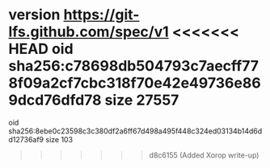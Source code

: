 version https://git-lfs.github.com/spec/v1
<<<<<<< HEAD
oid sha256:c78698db504793c7aecff778f09a2cf7cbc318f70e42e49736e869dcd76dfd78
size 27557
=======
oid sha256:8ebe0c23598c3c380df2a6ff67d498a495f448c324ed03134b14d6dd12736af9
size 103
>>>>>>> d8c6155 (Added Xorop write-up)
